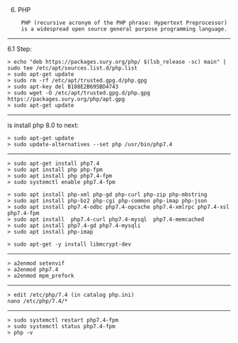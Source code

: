 
## ################################################################
6. PHP
   
		PHP (recursive acronym of the PHP phrase: Hypertext Preprocessor)
		is a widespread open source general purpose programming language.

------------------------------------------
 6.1 Step:
 
   	> echo "deb https://packages.sury.org/php/ $(lsb_release -sc) main" | sudo tee /etc/apt/sources.list.d/php.list
   	> sudo apt-get update
   	> sudo rm -rf /etc/apt/trusted.gpg.d/php.gpg
   	> sudo apt-key del B188E2B695BD4743
   	> sudo wget -O /etc/apt/trusted.gpg.d/php.gpg https://packages.sury.org/php/apt.gpg
   	> sudo apt-get update

 ------------------------------------------
is install php 8.0 to next:

	> sudo apt-get update
	> sudo update-alternatives --set php /usr/bin/php7.4

------------------------------------------
	> sudo apt-get install php7.4
	> sudo apt install php php-fpm
	> sudo apt install php php7.4-fpm
	> sudo systemctl enable php7.4-fpm
   
	> sudo apt install php-xml php-gd php-curl php-zip php-mbstring 
	> sudo apt install php-bz2 php-cgi php-common php-imap php-json 
	> sudo apt install php7.4-odbc php7.4-opcache php7.4-xmlrpc php7.4-xsl php7.4-fpm
	> sudo apt install  php7.4-curl php7.4-mysql  php7.4-memcached
	> sudo apt install php7.4-gd php7.4-mysqli
	> sudo apt install php-imap

	> sudo apt-get -y install libmcrypt-dev

------------------------------------------
	> a2enmod setenvif
	> a2enmod php7.4
	> a2enmod mpm_prefork

------------------------------------------
	> edit /etc/php/7.4 (in catalog php.ini)
	nano /etc/php/7.4/*   

------------------------------------------
	> sudo systemctl restart php7.4-fpm
	> sudo systemctl status php7.4-fpm
	> php -v
